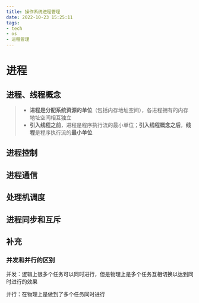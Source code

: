 ```yaml
---
title: 操作系统进程管理
date: 2022-10-23 15:25:11
tags: 
- tech
- os
- 进程管理
---
```


# 进程

## 进程、线程概念

> + **进程是分配系统资源的单位**（包括内存地址空间），各进程拥有的内存地址空间相互独立
> + **引入线程之前**，进程是程序执行流的最小单位；**引入线程概念之后**，**线程**是程序执行流的**最小单位**

## 进程控制



## 进程通信



## 处理机调度

## 进程同步和互斥

## 补充

### 并发和并行的区别

并发：逻辑上很多个任务可以同时进行，但是物理上是多个任务互相切换以达到同时进行的效果

并行：在物理上是做到了多个任务同时进行